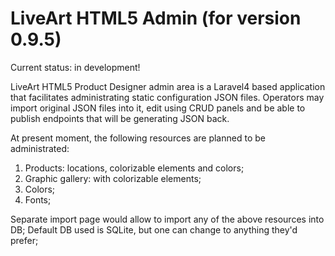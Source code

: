 LiveArt HTML5 Admin (for version 0.9.5)
==========

Current status: in development!

LiveArt HTML5 Product Designer admin area is a Laravel4 based application that facilitates administrating static configuration JSON files. Operators may import original JSON files into it, edit using CRUD panels and be able to publish endpoints that will be generating JSON back.

At present moment, the following resources are planned to be administrated:
1. Products: locations, colorizable elements and colors;
2. Graphic gallery: with colorizable elements;
3. Colors;
4. Fonts;

Separate import page would allow to import any of the above resources into DB;
Default DB used is SQLite, but one can change to anything they'd prefer;
